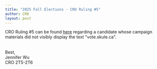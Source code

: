 ```yaml
---
title: "2025 Fall Elections - CRO Ruling #5"
author: CRO
layout: post
---
```


CRO Ruling #5 can be found <a href="https://docs.google.com/document/d/16njZxLStYwFGJGCF8Zj0jGD7w0oK1F7PIyQqHjSnQ_c/edit?tab=t.0">here</a> regarding a candidate whose campaign materials did not visibly display the text "vote.skule.ca".  
<br><br>
Best,<br>
Jennifer Wu<br>
CRO 2T5-2T6
